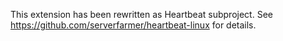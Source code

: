 This extension has been rewritten as Heartbeat subproject. See https://github.com/serverfarmer/heartbeat-linux for details.
